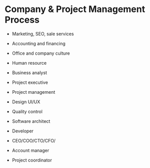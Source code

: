 # Company & Project Management Process

- Marketing, SEO, sale services
- Accounting and financing
- Office and company culture
- Human resource
- Business analyst

- Project executive
- Project management
- Design UI/UX
- Quality control
- Software architect
- Developer

- CEO/COO/CTO/CFO/
- Account manager
- Project coordinator